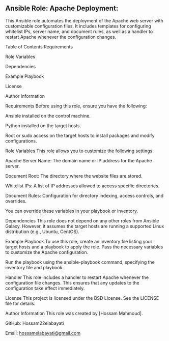 Ansible Role: Apache Deployment: 
-------------------------------
This Ansible role automates the deployment of the Apache web server with customizable configuration files. It includes templates for configuring whitelist IPs, server name, and document rules, as well as a handler to restart Apache whenever the configuration changes.

Table of Contents
Requirements

Role Variables

Dependencies

Example Playbook

License

Author Information

Requirements
Before using this role, ensure you have the following:

Ansible installed on the control machine.

Python installed on the target hosts.

Root or sudo access on the target hosts to install packages and modify configurations.

Role Variables
This role allows you to customize the following settings:

Apache Server Name: The domain name or IP address for the Apache server.

Document Root: The directory where the website files are stored.

Whitelist IPs: A list of IP addresses allowed to access specific directories.

Document Rules: Configuration for directory indexing, access controls, and overrides.

You can override these variables in your playbook or inventory.

Dependencies
This role does not depend on any other roles from Ansible Galaxy. However, it assumes the target hosts are running a supported Linux distribution (e.g., Ubuntu, CentOS).

Example Playbook
To use this role, create an inventory file listing your target hosts and a playbook to apply the role. Pass the necessary variables to customize the Apache configuration.

Run the playbook using the ansible-playbook command, specifying the inventory file and playbook.

Handler
This role includes a handler to restart Apache whenever the configuration file changes. This ensures that any updates to the configuration take effect immediately.

License
This project is licensed under the BSD License. See the LICENSE file for details.

Author Information
This role was created by [Hossam Mahmoud].

GitHub: Hossam22elabayati

Email: hossamelabayati@gmail.com
